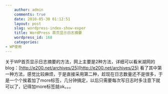 ```yaml
---
    author: admin
    comments: true
    date: 2010-05-30 01:12:51
    layout: post
    slug: wordpress-index-show-exper
    title: WordPress 首页显示日志摘要
    wordpress_id: 168
    categories:
- WP使用
---
```


关于WP首页显示日志摘要的方法，网上主要是2种方法，详细可以看米湖网的blog：[http://e200.net/archives/25](http://e200.net/archives/25) 看了其中第一种方法，感觉比较麻烦，于是直接采用第二种，趁现在日志数量还不是很多，于是一个个挨着加了more标签，几分钟搞定，以后只需要每次写日志时多注意下就可以了，记得加more标签就ok。。。

